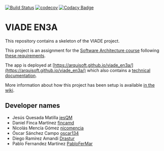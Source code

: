 [![Build Status](https://travis-ci.org/Arquisoft/viade_en3a.svg?branch=master)](https://travis-ci.org/Arquisoft/viade_en3a)
[![codecov](https://codecov.io/gh/Arquisoft/viade_en3a/branch/master/graph/badge.svg)](https://codecov.io/gh/Arquisoft/viade_en3a)
[![Codacy Badge](https://api.codacy.com/project/badge/Grade/3064dbb567e64f61843d399fc9b89c7a)](https://www.codacy.com/gh/Arquisoft/viade_en3a?utm_source=github.com&amp;utm_medium=referral&amp;utm_content=Arquisoft/viade_en3a&amp;utm_campaign=Badge_Grade)

# VIADE EN3A

This repository contains a skeleton of the VIADE project.

This project is an assignment for the [Software Architecture course](https://arquisoft.github.io/) following [these requirements](https://labra.solid.community/public/SoftwareArchitecture/AssignmentDescription/).

The app is deployed at [https://arquisoft.github.io/viade_en3a/](https://arquisoft.github.io/viade_en3a/) which also contains a [technical documentation](https://arquisoft.github.io/viade_en3a/docs).

More information about how this project has been setup is available [in the wiki](https://github.com/Arquisoft/viade_en3a/wiki).

## Developer names

  * Jesús Quesada Matilla    [jesQM](https://github.com/jesQM)
  * Daniel Finca Martínez    [fincamd](https://github.com/fincamd)
  * Nicolás Mencía Gómez     [nicomencia](https://github.com/nicomencia)
  * Óscar Sánchez Campo      [oscar134](https://github.com/oscar134)
  * Diego Ramírez Amandi     [Drastur](https://github.com/Drastur)
  * Pablo Fernandez Martínez [PabloFerMar](https://github.com/PabloFerMar)
